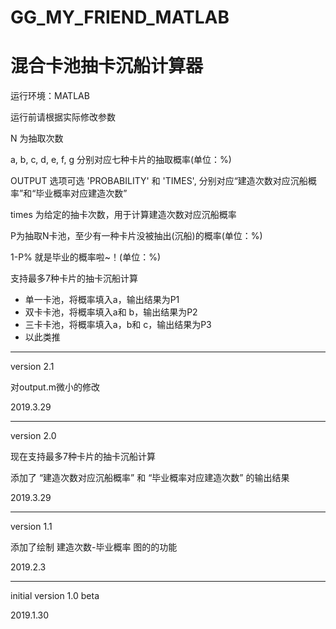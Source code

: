 ﻿# GG_MY_FRIEND_MATLAB

# 混合卡池抽卡沉船计算器

 运行环境：MATLAB
 
 运行前请根据实际修改参数
 
 N 为抽取次数
 
 a, b, c, d, e, f, g 分别对应七种卡片的抽取概率(单位：%) 
 
 OUTPUT 选项可选 'PROBABILITY' 和 'TIMES', 分别对应“建造次数对应沉船概率”和“毕业概率对应建造次数”
 
 times 为给定的抽卡次数，用于计算建造次数对应沉船概率
 
 P为抽取N卡池，至少有一种卡片没被抽出(沉船)的概率(单位：%)
 
 1-P% 就是毕业的概率啦~！(单位：%)
 
 支持最多7种卡片的抽卡沉船计算
 
 * 单一卡池，将概率填入a，输出结果为P1
 * 双卡卡池，将概率填入a和 b，输出结果为P2
 * 三卡卡池，将概率填入a，b和 c，输出结果为P3
 * 以此类推
 
 -----------------------------------------------------
 

 version 2.1
 
 对output.m微小的修改
 
 2019.3.29
 
 
 ------------------------------------------------------
 
 

 version 2.0

 现在支持最多7种卡片的抽卡沉船计算

 添加了 “建造次数对应沉船概率” 和 “毕业概率对应建造次数” 的输出结果

 2019.3.29

-------------------------------------------------------

version 1.1

添加了绘制 建造次数-毕业概率 图的的功能

 2019.2.3


-------------------------------------------------------


initial version 1.0 beta

 2019.1.30

